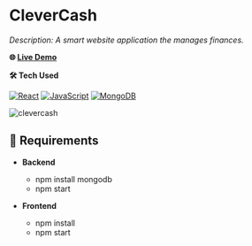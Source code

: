 # CleverCash 
*Description: A smart website application the manages finances.*

**🌐 [Live Demo](https://clever-cash.vercel.app/)**

**🛠️ Tech Used**

[![React](https://img.shields.io/badge/React-20232A?style=for-the-badge&logo=react&logoColor=61DAFB)](https://reactjs.org/)
[![JavaScript](https://img.shields.io/badge/JavaScript-F7DF1E?style=for-the-badge&logo=javascript&logoColor=black)](https://developer.mozilla.org/en-US/docs/Web/JavaScript)
[![MongoDB](https://img.shields.io/badge/MongoDB-4EA94B?style=for-the-badge&logo=mongodb&logoColor=white)](https://www.mongodb.com/)

![clevercash](https://github.com/user-attachments/assets/7bd7b1b1-1ef7-465d-81e4-80abf65d56e2)

## 📝 Requirements

- **Backend**
  - npm install mongodb
  - npm start

- **Frontend**
  - npm install
  - npm start
    
